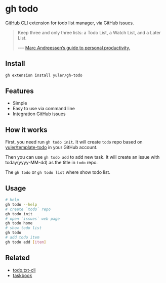 # gh todo

[GitHub CLI] extension for todo list manager, via GitHub issues.

> Keep three and only three lists: a Todo List, a Watch List, and a Later List.
>
> --- [Marc Andreessen’s guide to personal productivity.
> ](https://pmarchive.com/guide_to_personal_productivity.html)

## Install

```bash
gh extension install yuler/gh-todo
```

## Features

-   Simple
-   Easy to use via command line
-   Integration GitHub issues

## How it works

First, you need run `gh todo init`. It will create `todo` repo based on [yuler/template-todo](https://github.com/yuler/template-todo) in your GitHub account.

Then you can use `gh todo add` to add new task. It will create an issue with today(yyyy-MM-dd) as the title in `todo` repo.

The `gh todo` or `gh todo list` where show todo list.

## Usage

```bash
# help
gh todo --help
# create `todo` repo
gh todo init
# open `issues` web page
gh todo home
# show todo list
gh todo
# add todo item
gh todo add [item]
```

## Related

-   [todo.txt-cli]
-   [taskbook]

<!-- Links -->

[github cli]: https://github.com/cli/cli
[todo.txt-cli]: https://github.com/todotxt/todo.txt-cli
[taskbook]: https://github.com/klaussinani/taskbook
